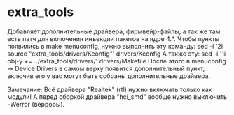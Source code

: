 # extra_tools
Добавляет дополнительные драйвера, фирмвейр-файлы, а так же там есть патч для включения инъекции пакетов на ядре 4.*.
Чтобы пункты появились в make menuconfig, нужно выполнить эту команду: sed -i '2i source "extra_tools/drivers/Kconfig"' drivers/Kconfig
А также эту: sed -i '1i obj-y				+= ../extra_tools/drivers/' drivers/Makefile
После этого в menuconfig -> Device Drivers в самом верху появится дополнительный пункт, включив его у вас могут быть собраны дополнительные драйвера.

Замечание:
Всё драйвера "Realtek" (rtl) нужно включать только как модули! А перед сборкой драйвера "hci_smd" вообще нужно выключить -Werror (верроры).
